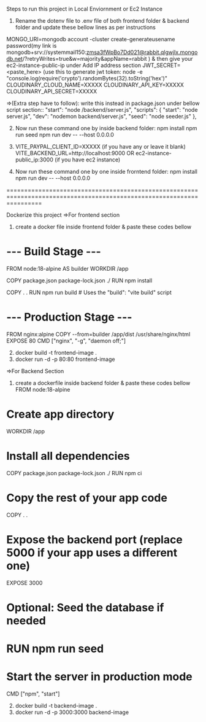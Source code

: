 Steps to run this project in Local Enviornment or Ec2 Instance

1. Rename the dotenv file to .env file of both frontend folder & backend folder and update these bellow lines as per instructions

MONGO_URI=mongodb account -cluster create-generateusename password(my link is  mongodb+srv://systemmail150:zmsa3fWpBo7Dd021@rabbit.qlgwjlx.mongodb.net/?retryWrites=true&w=majority&appName=rabbit     )     & then give your ec2-instance-public-ip under Add IP address section
JWT_SECRET=    <paste_here>     (use this to generate jwt token:  node -e "console.log(require('crypto').randomBytes(32).toString('hex')"
CLOUDINARY_CLOUD_NAME=XXXXX
CLOUDINARY_API_KEY=XXXXX
CLOUDINARY_API_SECRET=XXXXX

=>(Extra step have to follow):
write this instead in package.json under bellow script section::   "start": "node /backend/server.js",
"scripts": {
    "start": "node server.js",
    "dev": "nodemon backend/server.js",
    "seed": "node seeder.js"
  },


2. Now run these command one by inside backend folder:
npm install
npm run seed
npm run dev -- --host 0.0.0.0


3. VITE_PAYPAL_CLIENT_ID=XXXXX (if you have any or leave it blank)
VITE_BACKEND_URL=http://localhost:9000    OR  ec2-instance-public_ip:3000  (if you have ec2 instance)

4. Now run these command one by one inside frorntend folder:
npm install
npm run dev -- --host 0.0.0.0 





======================================================================================================================





Dockerize this project
=>For frontend section
1. create a docker file inside frontend folder & paste these codes bellow
# --- Build Stage ---
FROM node:18-alpine AS builder
WORKDIR /app

COPY package.json package-lock.json ./
RUN npm install

COPY . .
RUN npm run build   # Uses the "build": "vite build" script

# --- Production Stage ---
FROM nginx:alpine
COPY --from=builder /app/dist /usr/share/nginx/html
EXPOSE 80
CMD ["nginx", "-g", "daemon off;"]

2. docker build -t frontend-image .
3. docker run -d -p 80:80 frontend-image


=>For Backend Section 
1. create a dockerfile inside backend folder & paste these codes bellow
FROM node:18-alpine

# Create app directory
WORKDIR /app

# Install all dependencies
COPY package.json package-lock.json ./
RUN npm ci

# Copy the rest of your app code
COPY . .

# Expose the backend port (replace 5000 if your app uses a different one)
EXPOSE 3000

# Optional: Seed the database if needed
# RUN npm run seed

# Start the server in production mode
CMD ["npm", "start"]

2. docker build -t backend-image .
3. docker run -d -p 3000:3000 backend-image
